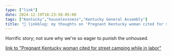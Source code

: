```yaml
---
type: ["link"]
date: 2024-12-19T18:23:58-05:00
tags: ["Kentucky","houselessness","Kentucky General Assembly"]
title: "🔗 linkblog: my thoughts on 'Pregnant Kentucky woman cited for street camping while in labor'"
---
```

Horrific story; not sure why we're so eager to punish the unhoused.

[link to "Pregnant Kentucky woman cited for street camping while in labor"](https://www.lpm.org/news/2024-12-19/pregnant-kentucky-woman-cited-for-street-camping-while-in-labor)

